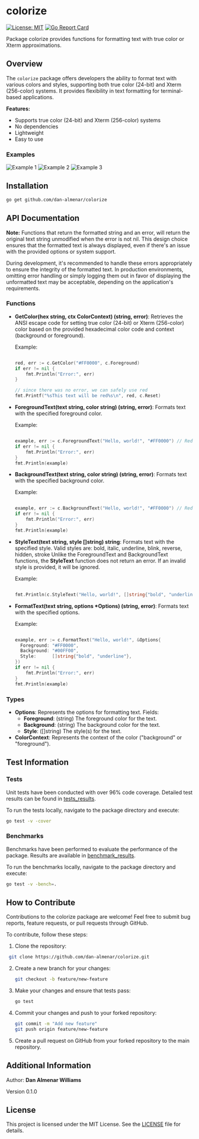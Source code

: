 # colorize

[![License: MIT](https://img.shields.io/badge/License-MIT-yellow.svg)](https://github.com/dan-almenar/colorize/blob/master/LICENSE)
[![Go Report Card](https://goreportcard.com/badge/github.com/dan-almenar/colorize)](https://goreportcard.com/report/github.com/dan-almenar/colorize)

Package colorize provides functions for formatting text with true color or Xterm approximations.

## Overview

The `colorize` package offers developers the ability to format text with various colors and styles, supporting both true color (24-bit) and Xterm (256-color) systems. It provides flexibility in text formatting for terminal-based applications.

**Features:**
- Supports true color (24-bit) and Xterm (256-color) systems
- No dependencies
- Lightweight
- Easy to use

### Examples
![Example 1](examples/examples_01.png)
![Example 2](examples/examples_02.png)
![Example 3](examples/examples_03.png)

## Installation

```bash
go get github.com/dan-almenar/colorize
```

## API Documentation

**Note:** Functions that return the formatted string and an error, will return the original text string unmodified when the error is not nil. This design choice ensures that the formatted text is always displayed, even if there's an issue with the provided options or system support.

During development, it's recommended to handle these errors appropriately to ensure the integrity of the formatted text.
In production environments, omitting error handling or simply logging them out in favor of displaying the unformatted text may be acceptable, depending on the application's requirements.

### Functions
- **GetColor(hex string, ctx ColorContext) (string, error)**:
  Retrieves the ANSI escape code for setting true color (24-bit) or Xterm (256-color) color based on the provided hexadecimal color code and context (background or foreground).

  Example:
  ```go

  red, err := c.GetColor("#FF0000", c.Foreground)
  if err != nil {
	  fmt.Println("Error:", err)
  }

  // since there was no error, we can safely use red
  fmt.Printf("%sThis text will be red%s\n", red, c.Reset)

  ```

- **ForegroundText(text string, color string) (string, error)**:
  Formats text with the specified foreground color.

  Example:
  ```go

  example, err := c.ForegroundText("Hello, world!", "#FF0000") // Red color
  if err != nil {
      fmt.Println("Error:", err)
  }
  fmt.Println(example)

  ```

- **BackgroundText(text string, color string) (string, error)**:
  Formats text with the specified background color.

  Example:
  ```go

  example, err := c.BackgroundText("Hello, world!", "#FF0000") // Red color
  if err != nil {
	  fmt.Println("Error:", err)
  }
  fmt.Println(example)

  ```

- **StyleText(text string, style []string) string**:
  Formats text with the specified style.
  Valid styles are: bold, italic, underline, blink, reverse, hidden, stroke
  Unlike the ForegroundText and BackgroundText functions, the **StyleText** function does not return an error. If an invalid style is provided, it will be ignored.

  Example:
  ```go

  fmt.Println(c.StyleText("Hello, world!", []string{"bold", "underline"})) // Bold and underline text

  ```

- **FormatText(text string, options *Options) (string, error)**:
  Formats text with the specified options.

  Example:
  ```go

  example, err := c.FormatText("Hello, world!", &Options{
	Foreground: "#FF0000",
	Background: "#00FF00",
	Style:      []string{"bold", "underline"},
  })
  if err != nil {
	  fmt.Println("Error:", err)
  }
  fmt.Println(example)

  ```
	
### Types
- **Options**: 
  Represents the options for formatting text.
  Fields:
  - **Foreground**: (string) The foreground color for the text.
  - **Background**: (string) The background color for the text.
  - **Style**: ([]string) The style(s) for the text.
- **ColorContext**:
  Represents the context of the color ("background" or "foreground").
	 
## Test Information
### Tests
Unit tests have been conducted with over 96% code coverage. Detailed test results can be found in [tests_results](https://github.com/dan-almenar/colorize/blob/master/tests_results/tests_results.txt).

To run the tests locally, navigate to the package directory and execute:
```bash
go test -v -cover
```

### Benchmarks
Benchmarks have been performed to evaluate the performance of the package. Results are available in [benchmark_results](https://github.com/dan-almenar/colorize/blob/master/tests_results/benchmarks_results.txt).

To run the benchmarks locally, navigate to the package directory and execute:
```bash
go test -v -bench=.
```

## How to Contribute
Contributions to the colorize package are welcome! Feel free to submit bug reports, feature requests, or pull requests through GitHub.

To contribute, follow these steps:
1. Clone the repository:
  ```bash
   git clone https://github.com/dan-almenar/colorize.git
  ```

2. Create a new branch for your changes:
   ```bash
   git checkout -b feature/new-feature
   ```

3. Make your changes and ensure that tests pass:
   ```bash
   go test
   ```

4. Commit your changes and push to your forked repository:
   ```bash
   git commit -m "Add new feature"
   git push origin feature/new-feature
   ```

5. Create a pull request on GitHub from your forked repository to the main repository.

## Additional Information
Author:
**Dan Almenar Williams**

Version
0.1.0

## License
This project is licensed under the MIT License. See the [LICENSE](https://github.com/dan-almenar/colorize/blob/master/LICENSE.md) file for details.
